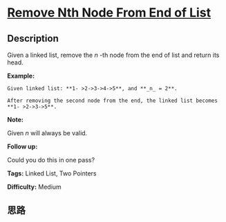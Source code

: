 # [Remove Nth Node From End of List][title]

## Description

Given a linked list, remove the _n_ -th node from the end of list and return
its head.

**Example:**
            Given linked list: **1- >2->3->4->5**, and **_n_ = 2**.        After removing the second node from the end, the linked list becomes **1- >2->3->5**.    

**Note:**

Given _n_ will always be valid.

**Follow up:**

Could you do this in one pass?


**Tags:** Linked List, Two Pointers

**Difficulty:** Medium

## 思路

[title]: https://leetcode.com/problems/remove-nth-node-from-end-of-list
